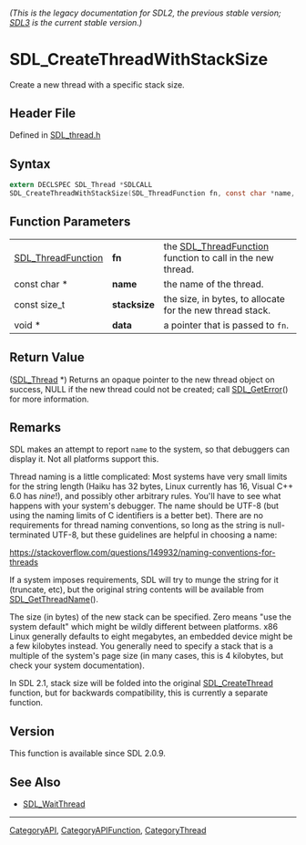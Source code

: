 ###### (This is the legacy documentation for SDL2, the previous stable version; [SDL3](https://wiki.libsdl.org/SDL3/) is the current stable version.)
# SDL_CreateThreadWithStackSize

Create a new thread with a specific stack size.

## Header File

Defined in [SDL_thread.h](https://github.com/libsdl-org/SDL/blob/SDL2/include/SDL_thread.h)

## Syntax

```c
extern DECLSPEC SDL_Thread *SDLCALL
SDL_CreateThreadWithStackSize(SDL_ThreadFunction fn, const char *name, const size_t stacksize, void *data);
```

## Function Parameters

|                                          |               |                                                                                  |
| ---------------------------------------- | ------------- | -------------------------------------------------------------------------------- |
| [SDL_ThreadFunction](SDL_ThreadFunction) | **fn**        | the [SDL_ThreadFunction](SDL_ThreadFunction) function to call in the new thread. |
| const char *                             | **name**      | the name of the thread.                                                          |
| const size_t                             | **stacksize** | the size, in bytes, to allocate for the new thread stack.                        |
| void *                                   | **data**      | a pointer that is passed to `fn`.                                                |

## Return Value

([SDL_Thread](SDL_Thread) *) Returns an opaque pointer to the new thread
object on success, NULL if the new thread could not be created; call
[SDL_GetError](SDL_GetError)() for more information.

## Remarks

SDL makes an attempt to report `name` to the system, so that debuggers can
display it. Not all platforms support this.

Thread naming is a little complicated: Most systems have very small limits
for the string length (Haiku has 32 bytes, Linux currently has 16, Visual
C++ 6.0 has _nine_!), and possibly other arbitrary rules. You'll have to
see what happens with your system's debugger. The name should be UTF-8 (but
using the naming limits of C identifiers is a better bet). There are no
requirements for thread naming conventions, so long as the string is
null-terminated UTF-8, but these guidelines are helpful in choosing a name:

https://stackoverflow.com/questions/149932/naming-conventions-for-threads

If a system imposes requirements, SDL will try to munge the string for it
(truncate, etc), but the original string contents will be available from
[SDL_GetThreadName](SDL_GetThreadName)().

The size (in bytes) of the new stack can be specified. Zero means "use the
system default" which might be wildly different between platforms. x86
Linux generally defaults to eight megabytes, an embedded device might be a
few kilobytes instead. You generally need to specify a stack that is a
multiple of the system's page size (in many cases, this is 4 kilobytes, but
check your system documentation).

In SDL 2.1, stack size will be folded into the original
[SDL_CreateThread](SDL_CreateThread) function, but for backwards
compatibility, this is currently a separate function.

## Version

This function is available since SDL 2.0.9.

## See Also

- [SDL_WaitThread](SDL_WaitThread)

----
[CategoryAPI](CategoryAPI), [CategoryAPIFunction](CategoryAPIFunction), [CategoryThread](CategoryThread)


